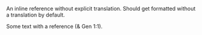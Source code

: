 An inline reference without explicit translation.
Should get formatted without a translation by default.

Some text with a reference (& Gen 1:1).